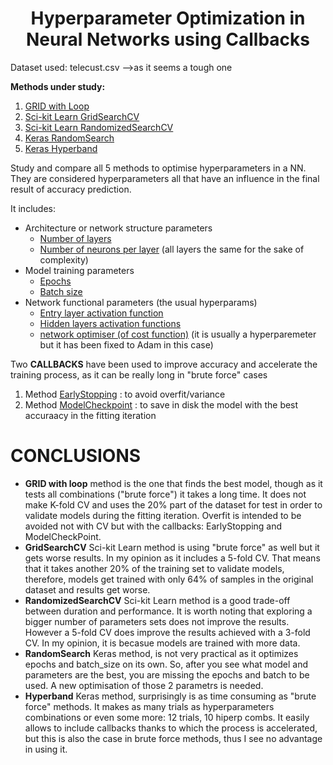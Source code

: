 # <center>Hyperparameter Optimization in Neural Networks using Callbacks</center>
Dataset used: telecust.csv   -->as it seems a tough one

**Methods under study:**

1. [GRID with Loop](#id1)
2. [Sci-kit Learn GridSearchCV](#id2)
3. [Sci-kit Learn RandomizedSearchCV](#id3)
4. [Keras RandomSearch](#id4)
5. [Keras Hyperband](#id5)

Study and compare all 5 methods to optimise hyperparameters in a NN.
They are considered hyperparameters all that have an influence in the final result of accuracy prediction. 

It includes:
- Architecture or network structure parameters
    + [Number of layers](#id6)
    + [Number of neurons per layer](#id6) (all layers the same for the sake of complexity)
- Model training parameters
    + [Epochs](#id6)
    + [Batch size](#id6)
- Network functional parameters (the usual hyperparams)
    + [Entry layer activation function](#id6)
    + [Hidden layers activation functions](#id6)
    + [network optimiser (of cost function)](#id6) (it is usually a hyperparemeter but it has been fixed to Adam in this case)

Two **CALLBACKS** have been used to improve accuracy and accelerate the training process, as it can be really long in "brute force" cases 
1. Method [EarlyStopping](#id7) : to avoid overfit/variance
2. Method [ModelCheckpoint](#id7) : to save in disk the model with the best accuraacy in the fitting iteration

# CONCLUSIONS
- **GRID with loop** method is the one that finds the best model, though as it tests all combinations ("brute force") it takes a long time. It does not make K-fold CV and uses the 20% part of the dataset for test in order to validate models during the fitting iteration. Overfit is intended to be avoided not with CV but with the callbacks: EarlyStopping and ModelCheckPoint.
- **GridSearchCV** Sci-kit Learn method is using "brute force" as well but it gets worse results. In my opinion as it includes a 5-fold CV. That means that it takes another 20% of the training set to validate models, therefore, models get trained with only 64% of samples in the original dataset and results get worse.
- **RandomizedSearchCV** Sci-kit Learn method is a good trade-off between duration and performance. It is worth noting that exploring a bigger number of parameters sets does not improve the results. However a 5-fold CV does improve the results achieved with a 3-fold CV. In my opinion, it is becasue models are trained with more data. 
- **RandomSearch** Keras method, is not very practical as it optimizes epochs and batch_size on its own. So, after you see what model and parameters are the best, you are missing the epochs and batch to be used. A new optimisation of those 2 parametrs is needed.
- **Hyperband** Keras method, surprisingly is as time consuming as "brute force" methods. It makes as many trials as hyperparameters combinations or even some more: 12 trials, 10 hiperp combs. It easily allows to include callbacks thanks to which the process is accelerated, but this is also the case in brute force methods, thus I see no advantage in using it.
